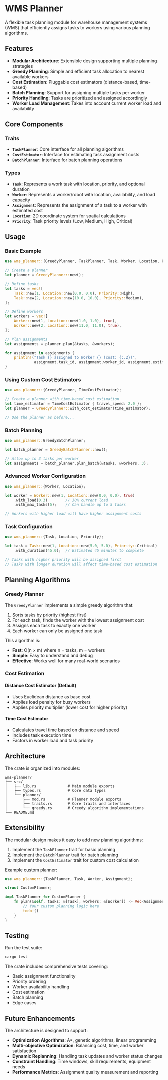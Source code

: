 # WMS Planner

A flexible task planning module for warehouse management systems (WMS) that efficiently assigns tasks to workers using various planning algorithms.

## Features

- **Modular Architecture**: Extensible design supporting multiple planning strategies
- **Greedy Planning**: Simple and efficient task allocation to nearest available workers
- **Cost Estimation**: Pluggable cost estimators (distance-based, time-based)
- **Batch Planning**: Support for assigning multiple tasks per worker
- **Priority Handling**: Tasks are prioritized and assigned accordingly
- **Worker Load Management**: Takes into account current worker load and availability

## Core Components

### Traits

- **`TaskPlanner`**: Core interface for all planning algorithms
- **`CostEstimator`**: Interface for estimating task assignment costs
- **`BatchPlanner`**: Interface for batch planning operations

### Types

- **`Task`**: Represents a work task with location, priority, and optional duration
- **`Worker`**: Represents a worker/robot with location, availability, and load capacity
- **`Assignment`**: Represents the assignment of a task to a worker with estimated cost
- **`Location`**: 2D coordinate system for spatial calculations
- **`Priority`**: Task priority levels (Low, Medium, High, Critical)

## Usage

### Basic Example

```rust
use wms_planner::{GreedyPlanner, TaskPlanner, Task, Worker, Location, Priority};

// Create a planner
let planner = GreedyPlanner::new();

// Define tasks
let tasks = vec![
    Task::new(1, Location::new(0.0, 0.0), Priority::High),
    Task::new(2, Location::new(10.0, 10.0), Priority::Medium),
];

// Define workers
let workers = vec![
    Worker::new(1, Location::new(1.0, 1.0), true),
    Worker::new(2, Location::new(11.0, 11.0), true),
];

// Plan assignments
let assignments = planner.plan(&tasks, &workers);

for assignment in assignments {
    println!("Task {} assigned to Worker {} (cost: {:.2})", 
             assignment.task_id, assignment.worker_id, assignment.estimated_cost);
}
```

### Using Custom Cost Estimators

```rust
use wms_planner::{GreedyPlanner, TimeCostEstimator};

// Create a planner with time-based cost estimation
let time_estimator = TimeCostEstimator { travel_speed: 2.0 };
let planner = GreedyPlanner::with_cost_estimator(time_estimator);

// Use the planner as before...
```

### Batch Planning

```rust
use wms_planner::GreedyBatchPlanner;

let batch_planner = GreedyBatchPlanner::new();

// Allow up to 3 tasks per worker
let assignments = batch_planner.plan_batch(&tasks, &workers, 3);
```

### Advanced Worker Configuration

```rust
use wms_planner::{Worker, Location};

let worker = Worker::new(1, Location::new(0.0, 0.0), true)
    .with_load(0.3)        // 30% current load
    .with_max_tasks(5);    // Can handle up to 5 tasks

// Workers with higher load will have higher assignment costs
```

### Task Configuration

```rust
use wms_planner::{Task, Location, Priority};

let task = Task::new(1, Location::new(5.0, 5.0), Priority::Critical)
    .with_duration(45.0);  // Estimated 45 minutes to complete

// Tasks with higher priority will be assigned first
// Tasks with longer duration will affect time-based cost estimation
```

## Planning Algorithms

### Greedy Planner

The `GreedyPlanner` implements a simple greedy algorithm that:

1. Sorts tasks by priority (highest first)
2. For each task, finds the worker with the lowest assignment cost
3. Assigns each task to exactly one worker
4. Each worker can only be assigned one task

This algorithm is:
- **Fast**: O(n × m) where n = tasks, m = workers
- **Simple**: Easy to understand and debug
- **Effective**: Works well for many real-world scenarios

### Cost Estimation

#### Distance Cost Estimator (Default)

- Uses Euclidean distance as base cost
- Applies load penalty for busy workers
- Applies priority multiplier (lower cost for higher priority)

#### Time Cost Estimator

- Calculates travel time based on distance and speed
- Includes task execution time
- Factors in worker load and task priority

## Architecture

The crate is organized into modules:

```
wms-planner/
├── src/
│   ├── lib.rs              # Main module exports
│   ├── types.rs            # Core data types
│   └── planner/
│       ├── mod.rs          # Planner module exports
│       ├── traits.rs       # Core traits and interfaces
│       └── greedy.rs       # Greedy algorithm implementations
└── README.md
```

## Extensibility

The modular design makes it easy to add new planning algorithms:

1. Implement the `TaskPlanner` trait for basic planning
2. Implement the `BatchPlanner` trait for batch planning
3. Implement the `CostEstimator` trait for custom cost calculation

Example custom planner:

```rust
use wms_planner::{TaskPlanner, Task, Worker, Assignment};

struct CustomPlanner;

impl TaskPlanner for CustomPlanner {
    fn plan(&self, tasks: &[Task], workers: &[Worker]) -> Vec<Assignment> {
        // Your custom planning logic here
        todo!()
    }
}
```

## Testing

Run the test suite:

```bash
cargo test
```

The crate includes comprehensive tests covering:
- Basic assignment functionality
- Priority ordering
- Worker availability handling
- Cost estimation
- Batch planning
- Edge cases

## Future Enhancements

The architecture is designed to support:

- **Optimization Algorithms**: A*, genetic algorithms, linear programming
- **Multi-objective Optimization**: Balancing cost, time, and worker satisfaction
- **Dynamic Replanning**: Handling task updates and worker status changes
- **Constraint Handling**: Time windows, skill requirements, equipment needs
- **Performance Metrics**: Assignment quality measurement and reporting